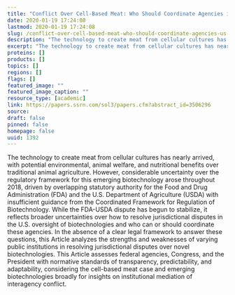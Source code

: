 ```yaml
---
title: "Conflict Over Cell-Based Meat: Who Should Coordinate Agencies in U.S. Biotechnology Regulation?"
date: 2020-01-19 17:24:08
lastmod: 2020-01-19 17:24:08
slug: /conflict-over-cell-based-meat-who-should-coordinate-agencies-us-biotechnology-regulation
description: "The technology to create meat from cellular cultures has nearly arrived, with potential environmental, animal welfare, and nutritional benefits over traditional animal agriculture. However, considerable uncertainty over the regulatory framework for this emerging biotechnology arose throughout 2018, driven by overlapping statutory authority for the Food and Drug Administration (FDA) and the U.S. Department of Agriculture (USDA) with insufficient guidance from the Coordinated Framework for Regulation of Biotechnology."
excerpt: "The technology to create meat from cellular cultures has nearly arrived, with potential environmental, animal welfare, and nutritional benefits over traditional animal agriculture. However, considerable uncertainty over the regulatory framework for this emerging biotechnology arose throughout 2018, driven by overlapping statutory authority for the Food and Drug Administration (FDA) and the U.S. Department of Agriculture (USDA) with insufficient guidance from the Coordinated Framework for Regulation of Biotechnology."
proteins: []
products: []
topics: []
regions: []
flags: []
featured_image: ""
featured_image_caption: ""
resource_type: [academic]
link: https://papers.ssrn.com/sol3/papers.cfm?abstract_id=3506296
source: 
draft: false
pinned: false
homepage: false
uuid: 1392
---
```

The technology to create meat from cellular cultures has nearly arrived,
with potential environmental, animal welfare, and nutritional benefits
over traditional animal agriculture. However, considerable uncertainty
over the regulatory framework for this emerging biotechnology arose
throughout 2018, driven by overlapping statutory authority for the Food
and Drug Administration (FDA) and the U.S. Department of Agriculture
(USDA) with insufficient guidance from the Coordinated Framework for
Regulation of Biotechnology. While the FDA-USDA dispute has begun to
stabilize, it reflects broader uncertainties over how to resolve
jurisdictional disputes in the U.S. oversight of biotechnologies and who
can or should coordinate these agencies. In the absence of a clear legal
framework to answer these questions, this Article analyzes the strengths
and weaknesses of varying public institutions in resolving
jurisdictional disputes over novel biotechnologies. This Article
assesses federal agencies, Congress, and the President with normative
standards of transparency, predictability, and adaptability, considering
the cell-based meat case and emerging biotechnologies broadly for
insights on institutional mediation of interagency conflict.
